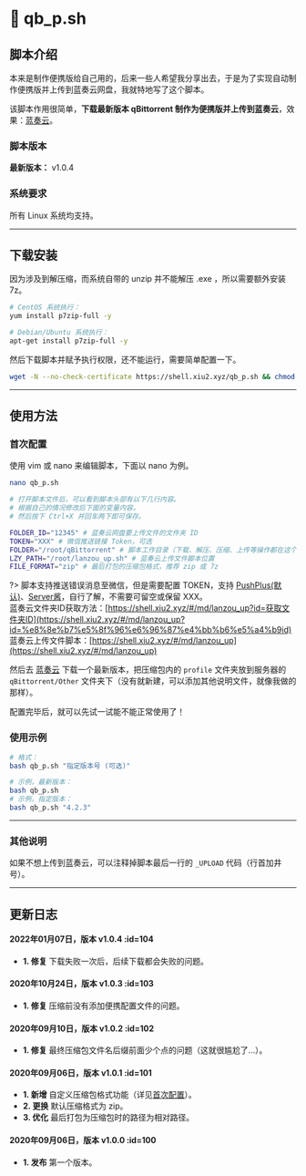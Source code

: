 # 📑 qb_p.sh

## 脚本介绍

本来是制作便携版给自己用的，后来一些人希望我分享出去，于是为了实现自动制作便携版并上传到蓝奏云网盘，我就特地写了这个脚本。  

该脚本作用很简单，**下载最新版本 qBittorrent 制作为便携版并上传到蓝奏云**，效果：[蓝奏云](https://xiu.lanzoux.com/b073jjwta)。  

### 脚本版本

**最新版本：** v1.0.4

### 系统要求

所有 Linux 系统均支持。

****

## 下载安装

因为涉及到解压缩，而系统自带的 unzip 并不能解压 .exe ，所以需要额外安装 7z。  

``` bash
# CentOS 系统执行：
yum install p7zip-full -y

# Debian/Ubuntu 系统执行：
apt-get install p7zip-full -y
```

然后下载脚本并赋予执行权限，还不能运行，需要简单配置一下。  

``` bash
wget -N --no-check-certificate https://shell.xiu2.xyz/qb_p.sh && chmod +x qb_p.sh
```

****

## 使用方法

### 首次配置

使用 vim 或 nano 来编辑脚本，下面以 nano 为例。  
``` bash
nano qb_p.sh

# 打开脚本文件后，可以看到脚本头部有以下几行内容。
# 根据自己的情况修改后下面的变量内容。
# 然后按下 Ctrl+X 并回车两下即可保存。

FOLDER_ID="12345" # 蓝奏云网盘要上传文件的文件夹 ID
TOKEN="XXX" # 微信推送链接 Token，可选
FOLDER="/root/qBittorrent" # 脚本工作目录（下载、解压、压缩、上传等操作都在这个文件夹内），脚本会自动创建文件夹
LZY_PATH="/root/lanzou_up.sh" # 蓝奏云上传文件脚本位置
FILE_FORMAT="zip" # 最后打包的压缩包格式，推荐 zip 或 7z
```

?> 脚本支持推送错误消息至微信，但是需要配置 TOKEN，支持 [PushPlus(默认)](http://pushplus.hxtrip.com)、[Server酱](https://sc.ftqq.com/3.version)，自行了解，不需要可留空或保留 XXX。  
蓝奏云文件夹ID获取方法：[https://shell.xiu2.xyz/#/md/lanzou_up?id=获取文件夹ID](https://shell.xiu2.xyz/#/md/lanzou_up?id=%e8%8e%b7%e5%8f%96%e6%96%87%e4%bb%b6%e5%a4%b9id)  
蓝奏云上传文件脚本：[https://shell.xiu2.xyz/#/md/lanzou_up](https://shell.xiu2.xyz/#/md/lanzou_up)  

然后去 [蓝奏云](https://xiu.lanzoux.com/b073jjwta) 下载一个最新版本，把压缩包内的 `profile` 文件夹放到服务器的 `qBittorrent/Other` 文件夹下（没有就新建，可以添加其他说明文件，就像我做的那样）。  

配置完毕后，就可以先试一试能不能正常使用了！  

### 使用示例

``` bash
# 格式：
bash qb_p.sh "指定版本号 (可选)"

# 示例，最新版本：
bash qb_p.sh
# 示例，指定版本：
bash qb_p.sh "4.2.3"
```

****

### 其他说明

如果不想上传到蓝奏云，可以注释掉脚本最后一行的 `_UPLOAD` 代码（行首加井号）。  

****

## 更新日志

#### 2022年01月07日，版本 v1.0.4 :id=104
 - **1. 修复** 下载失败一次后，后续下载都会失败的问题。  

#### 2020年10月24日，版本 v1.0.3 :id=103
 - **1. 修复** 压缩前没有添加便携配置文件的问题。  

#### 2020年09月10日，版本 v1.0.2 :id=102
 - **1. 修复** 最终压缩包文件名后缀前面少个点的问题（这就很尴尬了...）。  

#### 2020年09月06日，版本 v1.0.1 :id=101
 - **1. 新增** 自定义压缩包格式功能（详见[首次配置](#首次配置)）。  
 - **2. 更换** 默认压缩格式为 zip。  
 - **3. 优化** 最后打包为压缩包时的路径为相对路径。  

#### 2020年09月06日，版本 v1.0.0 :id=100
 - **1. 发布** 第一个版本。
